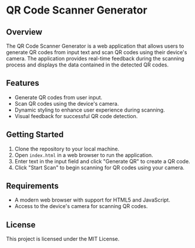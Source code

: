 # QR Code Scanner Generator

## Overview
The QR Code Scanner Generator is a web application that allows users to generate QR codes from input text and scan QR codes using their device's camera. The application provides real-time feedback during the scanning process and displays the data contained in the detected QR codes.

## Features
- Generate QR codes from user input.
- Scan QR codes using the device's camera.
- Dynamic styling to enhance user experience during scanning.
- Visual feedback for successful QR code detection.

## Getting Started
1. Clone the repository to your local machine.
2. Open `index.html` in a web browser to run the application.
3. Enter text in the input field and click "Generate QR" to create a QR code.
4. Click "Start Scan" to begin scanning for QR codes using your camera.

## Requirements
- A modern web browser with support for HTML5 and JavaScript.
- Access to the device's camera for scanning QR codes.

## License
This project is licensed under the MIT License.
